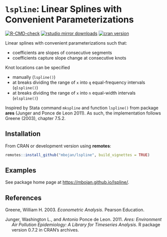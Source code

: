
<!-- README.md is generated from README.Rmd. Please edit that file -->

# `lspline`: Linear Splines with Convenient Parameterizations

<!-- badges: start -->

[![R-CMD-check](https://github.com/mbojan/lspline/actions/workflows/R-CMD-check.yaml/badge.svg)](https://github.com/mbojan/lspline/actions/workflows/R-CMD-check.yaml)
[![rstudio mirror
downloads](http://cranlogs.r-pkg.org/badges/lspline?color=2ED968)](http://cranlogs.r-pkg.org/)
[![cran
version](http://www.r-pkg.org/badges/version/lspline)](https://cran.r-project.org/package=lspline)
<!-- badges: end -->

Linear splines with convenient parameterizations such that:

-   coefficients are slopes of consecutive segments
-   coefficients capture slope change at consecutive knots

Knot locations can be specified

-   manually (`lspline()`)
-   at breaks dividing the range of `x` into `q` equal-frequency
    intervals (`qlspline()`)
-   at breaks dividing the range of `x` into `n` equal-width intervals
    (`elspline()`)

Inspired by Stata command `mkspline` and function `lspline()` from
package **ares** (Junger and Ponce de Leon 2011). As such, the
implementation follows Greene (2003), chapter 7.5.2.

## Installation

From CRAN or development version using **remotes**:

``` r
remotes::install_github("mbojan/lspline", build_vignettes = TRUE)
```

## Examples

See package home page at <https://mbojan.github.io/lspline/>.

## References

<div id="refs" class="references csl-bib-body hanging-indent">

<div id="ref-greene2003econometric" class="csl-entry">

Greene, William H. 2003. *Econometric Analysis*. Pearson Education.

</div>

<div id="ref-r-ares" class="csl-entry">

Junger, Washington L., and Antonio Ponce de Leon. 2011. *Ares:
Environment Air Pollution Epidemiology: A Library for Timeseries
Analysis*. R package version 0.7.2 in CRAN’s archives.

</div>

</div>
